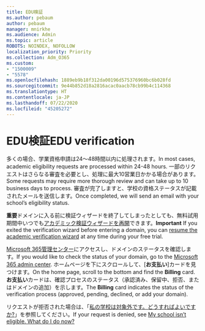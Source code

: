```yaml
---
title: EDU検証
ms.author: pebaum
author: pebaum
manager: mnirkhe
ms.audience: Admin
ms.topic: article
ROBOTS: NOINDEX, NOFOLLOW
localization_priority: Priority
ms.collection: Adm_O365
ms.custom:
- "1500009"
- "5578"
ms.openlocfilehash: 1889eb9b18f312da00196d575376960bc6b028fd
ms.sourcegitcommit: 9e44b852d18a2816acac0aacb78cb99b4c114368
ms.translationtype: HT
ms.contentlocale: ja-JP
ms.lasthandoff: 07/22/2020
ms.locfileid: "45205272"
---
```

# <a name="edu-verification"></a><span data-ttu-id="bb430-102">EDU検証</span><span class="sxs-lookup"><span data-stu-id="bb430-102">EDU verification</span></span>

<span data-ttu-id="bb430-103">多くの場合、学業資格申請は24〜48時間以内に処理されます。</span><span class="sxs-lookup"><span data-stu-id="bb430-103">In most cases, academic eligibility requests are processed within 24-48 hours.</span></span> <span data-ttu-id="bb430-104">一部のリクエストはさらなる審査を必要とし、処理に最大10営業日かかる場合があります。</span><span class="sxs-lookup"><span data-stu-id="bb430-104">Some requests may require more thorough review and can take up to 10 business days to process.</span></span> <span data-ttu-id="bb430-105">審査が完了しますと、学校の資格ステータスが記載されたメールを送信します。</span><span class="sxs-lookup"><span data-stu-id="bb430-105">Once completed, we will send an email with your school’s eligibility status.</span></span>

<span data-ttu-id="bb430-106">**重要**ドメインに入る前に検証ウィザードを終了してしまったとしても、無料試用期間中いつでも[アカデミック検証ウィザードを再開](https://go.microsoft.com/fwlink/p/?linkid=2135255)できます。</span><span class="sxs-lookup"><span data-stu-id="bb430-106">**Important** If you exited the verification wizard before entering a domain, you can [resume the academic verification wizard](https://go.microsoft.com/fwlink/p/?linkid=2135255) at any time during your free trial.</span></span>

<span data-ttu-id="bb430-107">[ Microsoft 365管理センター](https://go.microsoft.com/fwlink/p/?linkid=2024339)にアクセスし、ドメインのステータスを確認します。</span><span class="sxs-lookup"><span data-stu-id="bb430-107">If you would like to check the status of your domain, go to the [Microsoft 365 admin center](https://go.microsoft.com/fwlink/p/?linkid=2024339).</span></span> <span data-ttu-id="bb430-108">ホームページを下にスクロールして、[**お支払い**]カードを見つけます。</span><span class="sxs-lookup"><span data-stu-id="bb430-108">On the home page, scroll to the bottom and find the **Billing** card.</span></span> <span data-ttu-id="bb430-109">**お支払い**カードは、確認プロセスのステータス（承認済み、保留中、拒否、またはドメインの追加）を示します。</span><span class="sxs-lookup"><span data-stu-id="bb430-109">The **Billing** card indicates the status of the verification process (approved, pending, declined, or add your domain).</span></span>

<span data-ttu-id="bb430-110">リクエストが拒否された場合は、「[私の学校は対象外です。どうすればよいですか?](https://docs.microsoft.com/microsoft-365/commerce/subscriptions/verify-academic-eligibility#my-school-isnt-eligible-what-do-i-do-now)」を参照してください。</span><span class="sxs-lookup"><span data-stu-id="bb430-110">If your request is denied, see [My school isn’t eligible. What do I do now?](https://docs.microsoft.com/microsoft-365/commerce/subscriptions/verify-academic-eligibility#my-school-isnt-eligible-what-do-i-do-now)</span></span>